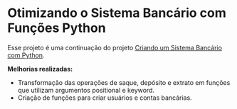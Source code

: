 # Otimizando o Sistema Bancário com Funções Python

Esse projeto é uma continuação do projeto [Criando um Sistema Bancário com Python](https://github.com/DionnyZ/DIO--Criando-um-Sistema-Bancario-com-Python).

**Melhorias realizadas:**
 - Transformação das operações de saque, depósito e extrato em funções que utilizam argumentos positional e keyword.
 - Criação de funções para criar usuários e contas bancárias.
